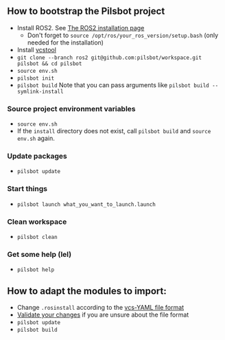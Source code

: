 ## How to bootstrap the Pilsbot project

- Install ROS2. See [The ROS2 installation page](https://index.ros.org/doc/ros2/Installation/)
  - Don't forget to `source /opt/ros/your_ros_version/setup.bash` (only needed for the installation)
- Install [vcstool](https://github.com/dirk-thomas/vcstool)
- `git clone --branch ros2 git@github.com:pilsbot/workspace.git pilsbot && cd pilsbot`
- `source env.sh`
- `pilsbot init`
- `pilsbot build` Note that you can pass arguments like `pilsbot build --symlink-install`

### Source project environment variables

- `source env.sh`
- If the `install` directory does not exist, call `pilsbot build` and `source env.sh` again.

### Update packages

- `pilsbot update`

### Start things

- `pilsbot launch what_you_want_to_launch.launch`

### Clean workspace

- `pilsbot clean`

### Get some help (lel)

- `pilsbot help`

## How to adapt the modules to import:

- Change `.rosinstall` according to the [vcs-YAML file format](https://github.com/dirk-thomas/vcstool#exporting-and-importing-sets-of-repositories)
- [Validate your changes](https://github.com/dirk-thomas/vcstool#validate-repositories-file) if you are unsure about the file format
- `pilsbot update`
- `pilsbot build`
